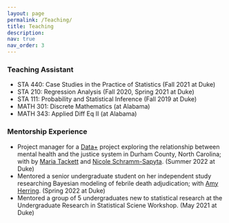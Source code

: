 ```yaml
---
layout: page
permalink: /Teaching/
title: Teaching
description: 
nav: true
nav_order: 3
---
```


<h3> Teaching Assistant </h3>


- STA 440: Case Studies in the Practice of Statistics (Fall 2021 at Duke)
- STA 210: Regression Analysis (Fall 2020, Spring 2021 at Duke)
- STA 111: Probability and Statistical Inference (Fall 2019 at Duke)
- MATH 301: Discrete Mathematics (at Alabama)
- MATH 343: Applied Diff Eq II (at Alabama)


<h3> Mentorship Experience </h3>

- Project manager for a [Data+](https://bigdata.duke.edu/data) project exploring the relationship between mental health and the justice system in Durham County, North Carolina; with by [Maria Tackett](https://maria-tackett.netlify.app/) and [Nicole Schramm-Sapyta](https://scholars.duke.edu/person/nicole.schrammsapyta). (Summer 2022 at Duke)
- Mentored a senior undergraduate student on her independent study researching Bayesian modeling of febrile death adjudication; with [Amy Herring](https://scholars.duke.edu/person/Amy.Herring).  (Spring 2022 at Duke)
- Mentored a group of 5 undergraduates new to statistical research at the Undergraduate Research in Statistical Sciene Workshop. (May 2021 at Duke)